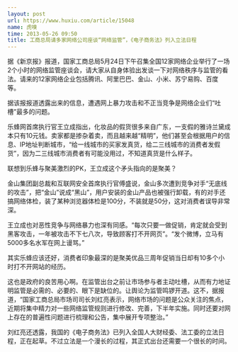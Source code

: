 ```yaml
---
layout: post
url: https://www.huxiu.com/article/15048
name: 虎嗅
time: 2013-05-26 09:50
title: 工商总局请多家网络公司座谈“网络监管”，《电子商务法》列入立法日程
---
```

据《新京报》报道，国家工商总局5月24日下午召集全国12家网络企业举行了一场2个小时的网络监管座谈会，请大家从自身体验出发谈一下对网络秩序与监管的看法。请来的12家网络企业包括腾讯、阿里巴巴、金山、小米、苏宁易购、百度等。

据该报报道透露出来的信息，遭遇网上暴力攻击和不正当竞争是网络企业们“吐槽”最多的问题。

乐蜂网首席执行官王立成指出，化妆品的假货很多来自广东，一支假的雅诗兰黛成本只有10元钱。卖家都是掺杂着卖，而且越来越“精明”，他们甚至会根据用户的信息、IP地址判断城市，“给一线城市的买家发真货，给二三线城市的消费者发假货”，因为二三线城市消费者有可能没用过，不知道真货是什么样子。

联想到乐蜂与聚美激烈的PK，王立成这个矛头指向的是聚美？

金山集团副总裁和互联网安全首席执行官傅盛说，金山多次遭到竞争对手“无底线的攻击”，把“金山”说成“黑山”，用户安装的金山产品也被强行卸载，有的对手还搞网络体检，装了某种浏览器体检是100分，不装就是50分，这对消费者误导非常深。

王立成也对恶性竞争与网络暴力也深有同感。“每次只要一做促销，肯定就会受到黑客攻击，一年被攻击不下七八次，导致顾客打不开网页”。“发个微博，立马有5000多名水军在网上谩骂。”

其实乐蜂应该还好，消费者印象最深的是聚美优品三周年促销当日却有10多个小时打不开网站的经历。

这也是政府的良苦用心啊。在监管出台之前让市场参与者主动吐槽，从而有力地证明监管是必需的、必要的、眼下是缺位的。让舆论为监管鸣锣开道。这不，据报道，“国家工商总局市场司司长刘红亮表示，网络市场的问题是公众关注的焦点，近期将集中精力对一些网络监管规则进行修改、完善，下半年实施。同时还要对网上存在的普遍性问题进行梳理和公告，集中展开专项整治。”

刘红亮还透露，我国的《电子商务法》已列入全国人大财经委、法工委的立法日程，正在起草。不过立法是一个漫长的过程，其正式出台还需要一个很长的时间。　　

